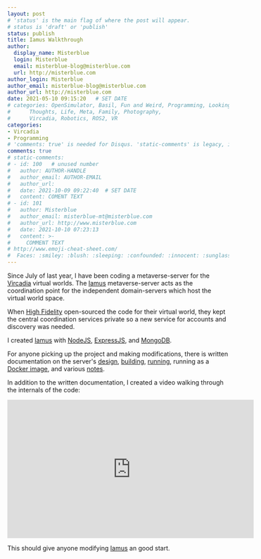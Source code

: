```yaml
---
layout: post
# 'status' is the main flag of where the post will appear.
# status is 'draft' or 'publish'
status: publish
title: Iamus Walkthrough
author:
  display_name: Misterblue
  login: Misterblue
  email: misterblue-blog@misterblue.com
  url: http://misterblue.com
author_login: Misterblue
author_email: misterblue-blog@misterblue.com
author_url: http://misterblue.com
date: 2021-05-10 09:15:20   # SET DATE
# categories: OpenSimulator, Basil, Fun and Weird, Programming, LookingGlass, Travel
#      Thoughts, Life, Meta, Family, Photography,
#      Vircadia, Robotics, ROS2, VR
categories:
- Vircadia
- Programming
# 'comments: true' is needed for Disqus. 'static-comments' is legacy, imbedded comments.
comments: true
# static-comments:
# - id: 100   # unused number
#   author: AUTHOR-HANDLE
#   author_email: AUTHOR-EMAIL
#   author_url:
#   date: 2021-10-09 09:22:40  # SET DATE
#   content: COMENT TEXT
# - id: 101
#   author: Misterblue
#   author_email: misterblue-mt@misterblue.com
#   author_url: http://www.misterblue.com
#   date: 2021-10-10 07:23:13
#   content: >-
#     COMMENT TEXT
# http://www.emoji-cheat-sheet.com/
#  Faces: :smiley: :blush: :sleeping: :confounded: :innocent: :sunglasses: :sleepy:
---
```

Since July of last year, I have been coding a metaverse-server for the [Vircadia] virtual worlds.
The [Iamus] metaverse-server acts as the coordination point for the independent
domain-servers which host the virtual world space.

When [High Fidelity] open-sourced the code for their virtual world, they
kept the central coordination services private so a new service for
accounts and discovery was needed.

I created [Iamus] with [NodeJS], [ExpressJS], and [MongoDB].

For anyone picking up the project and making modifications,
there is written documentation on the server's
[design](https://github.com/vircadia/Iamus/blob/master/docs/Design.md),
[building](https://github.com/vircadia/Iamus/blob/master/docs/Building.md),
[running](https://github.com/vircadia/Iamus/blob/master/docs/AdministrationNotes.md),
running as a [Docker image](https://github.com/vircadia/Iamus/blob/master/docs/RunningDockerImage.md),
and various [notes](https://github.com/vircadia/Iamus/blob/master/docs/NotesOnDevelopment.md).

In addition to the written documentation, I created a video walking through the internals
of the code:

<iframe width="560" height="315"
    src="https://www.youtube.com/embed/2DBrDdQK1G0"
    title="Iamus Walkthrough"
    frameborder="0"
    allow="accelerometer; autoplay; clipboard-write; encrypted-media; gyroscope; picture-in-picture"
    allowfullscreen>
</iframe>

This should give anyone modifying [Iamus] an good start.

[High Fidelity]: https://en.wikipedia.org/wiki/High_Fidelity_(company) 
[Vircadia]: https://vircadia.com
[Iamus]: https://github.com/vircadia/Iamus
[MongoDB]: https://www.mongodb.com/
[NodeJS]: https://nodejs.org/
[ExpressJS]: https://expressjs.com/
[Javascript]: https://www.javascript.com/
[TypeScript]: https://www.typescriptlang.org/
